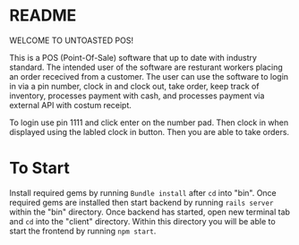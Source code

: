 # README

WELCOME TO UNTOASTED POS!

This is a POS (Point-Of-Sale) software that up to date with industry standard. The intended user of the software are resturant workers placing an order rececived from a customer. The user can use the software to login in via a pin number, clock in and clock out, take order, keep track of inventory, processes payment with cash, and processes payment via external API with costum receipt.

To login use pin 1111 and click enter on the number pad. Then clock in when displayed using the labled clock in button. Then you are able to take orders. 

# To Start
Install required gems by running `Bundle install` after `cd` into "bin". Once required gems are installed then start backend by running `rails server` within the "bin" directory. Once backend has started, open new terminal tab and `cd` into the "client" directory. Within this directory you will be able to start the frontend by running `npm start`. 